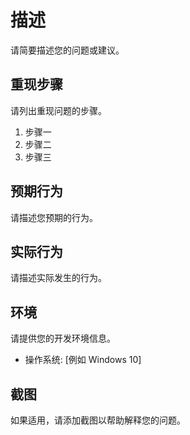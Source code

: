# 描述

请简要描述您的问题或建议。

## 重现步骤

请列出重现问题的步骤。

1. 步骤一
2. 步骤二
3. 步骤三

## 预期行为

请描述您预期的行为。

## 实际行为

请描述实际发生的行为。

## 环境

请提供您的开发环境信息。

- 操作系统: [例如 Windows 10]

## 截图

如果适用，请添加截图以帮助解释您的问题。
